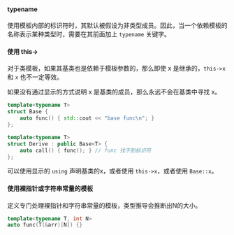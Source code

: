 #### typename

使用模板内部的标识符时，其默认被假设为非类型成员。因此，当一个依赖模板的名称表示某种类型时，需要在其前面加上 `typename` 关键字。


#### 使用 this->

对于类模板，如果其基类也是依赖于模板参数的，那么即使 x 是继承的，`this->x` 和 `x` 也不一定等效。

如果没有通过显示的方式说明 x 是基类的成员，那么永远不会在基类中寻找 x。
```cpp
template<typename T>
struct Base {
    auto func() { std::cout << "base func\n"; }
};

template<typename T>
struct Derive : public Base<T> {
    auto call() { func(); } // func 找不到标识符
};
```

可以使用显示的 `using` 声明基类的x，或者使用 `this->x`，或者使用 `Base::x`。

#### 使用裸指针或字符串常量的模板

定义专门处理裸指针和字符串常量的模板，类型推导会推断出N的大小。

```cpp
template<typename T, int N>
auto func(T(&arr)[N]) {}
```
